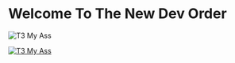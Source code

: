 # Welcome To The New Dev Order

![T3 My Ass](readme.png)

[![T3 My Ass](readme.png 'T3 My Ass')]([https://codecademy.com](https://twitter.com/newdevorder/status/1681342263551569920))
